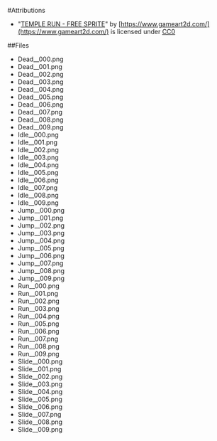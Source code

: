 #Attributions

 - "[TEMPLE RUN - FREE SPRITE](https://www.gameart2d.com/temple-run---free-sprites.html)" by [https://www.gameart2d.com/](https://www.gameart2d.com/) is licensed under [CC0](https://creativecommons.org/publicdomain/zero/1.0/)

##Files

 - Dead__000.png
 - Dead__001.png
 - Dead__002.png
 - Dead__003.png
 - Dead__004.png
 - Dead__005.png
 - Dead__006.png
 - Dead__007.png
 - Dead__008.png
 - Dead__009.png
 - Idle__000.png
 - Idle__001.png
 - Idle__002.png
 - Idle__003.png
 - Idle__004.png
 - Idle__005.png
 - Idle__006.png
 - Idle__007.png
 - Idle__008.png
 - Idle__009.png
 - Jump__000.png
 - Jump__001.png
 - Jump__002.png
 - Jump__003.png
 - Jump__004.png
 - Jump__005.png
 - Jump__006.png
 - Jump__007.png
 - Jump__008.png
 - Jump__009.png
 - Run__000.png
 - Run__001.png
 - Run__002.png
 - Run__003.png
 - Run__004.png
 - Run__005.png
 - Run__006.png
 - Run__007.png
 - Run__008.png
 - Run__009.png
 - Slide__000.png
 - Slide__001.png
 - Slide__002.png
 - Slide__003.png
 - Slide__004.png
 - Slide__005.png
 - Slide__006.png
 - Slide__007.png
 - Slide__008.png
 - Slide__009.png